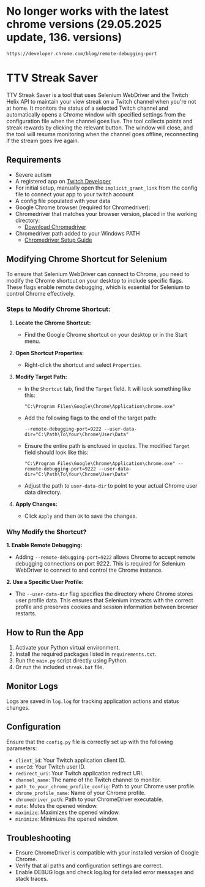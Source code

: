 # No longer works with the latest chrome versions (29.05.2025 update, 136. versions)
```
https://developer.chrome.com/blog/remote-debugging-port
```


# TTV Streak Saver

TTV Streak Saver is a tool that uses Selenium WebDriver and the Twitch Helix API to maintain your view streak on a Twitch channel when you're not at home. It monitors the status of a selected Twitch channel and automatically opens a Chrome window with specified settings from the configuration file when the channel goes live. The tool collects points and streak rewards by clicking the relevant button. The window will close, and the tool will resume monitoring when the channel goes offline, reconnecting if the stream goes live again.

## Requirements

- Severe autism
- A registered app on [Twitch Developer](https://dev.twitch.tv/)
- For initial setup, manually open the `implicit_grant_link` from the config file to connect your app to your twitch account
- A config file populated with your data
- Google Chrome browser (required for Chromedriver):
- Chromedriver that matches your browser version, placed in the working directory:
    - [Download Chromedriver](https://developer.chrome.com/docs/chromedriver/downloads)
- Chromedriver path added to your Windows PATH
    - [Chromedriver Setup Guide](https://www.youtube.com/watch?v=W4bHb1BsbnU)

## Modifying Chrome Shortcut for Selenium

To ensure that Selenium WebDriver can connect to Chrome, you need to modify the Chrome shortcut on your desktop to include specific flags. These flags enable remote debugging, which is essential for Selenium to control Chrome effectively.


### Steps to Modify Chrome Shortcut:

1. **Locate the Chrome Shortcut:**
   - Find the Google Chrome shortcut on your desktop or in the Start menu.

2. **Open Shortcut Properties:**
   - Right-click the shortcut and select `Properties`.

3. **Modify Target Path:**
   - In the `Shortcut` tab, find the `Target` field. It will look something like this:
     ```
     "C:\Program Files\Google\Chrome\Application\chrome.exe"
     ```
   - Add the following flags to the end of the target path:
     ```
     --remote-debugging-port=9222 --user-data-dir="C:\Path\To\Your\Chrome\User\Data"
     ```
   - Ensure the entire path is enclosed in quotes. The modified `Target` field should look like this:
     ```
     "C:\Program Files\Google\Chrome\Application\chrome.exe" --remote-debugging-port=9222 --user-data-dir="C:\Path\To\Your\Chrome\User\Data"
     ```
   - Adjust the path to `user-data-dir` to point to your actual Chrome user data directory.

4. **Apply Changes:**
   - Click `Apply` and then `OK` to save the changes.

### Why Modify the Shortcut?

**1. Enable Remote Debugging:**
   - Adding `--remote-debugging-port=9222` allows Chrome to accept remote debugging connections on port 9222. This is required for Selenium WebDriver to connect to and control the Chrome instance.

**2. Use a Specific User Profile:**
   - The `--user-data-dir` flag specifies the directory where Chrome stores user profile data. This ensures that Selenium interacts with the correct profile and preserves cookies and session information between browser restarts.

## How to Run the App

1. Activate your Python virtual environment.
2. Install the required packages listed in `requirements.txt`.
3. Run the `main.py` script directly using Python.
4. Or run the included `streak.bat` file.

## Monitor Logs

Logs are saved in `log.log` for tracking application actions and status changes.

## Configuration

Ensure that the `config.py` file is correctly set up with the following parameters:

- `client_id`: Your Twitch application client ID.
- `userId`: Your Twitch user ID.
- `redirect_uri`: Your Twitch application redirect URI.
- `channel_name`: The name of the Twitch channel to monitor.
- `path_to_your_chrome_profile_config`: Path to your Chrome user profile.
- `chrome_profile_name`: Name of your Chrome profile.
- `chromedriver_path`: Path to your ChromeDriver executable.
- `mute`: Mutes the opened window.
- `maximize`: Maximizes the opened window.
- `minimize`: Minimizes the opened window.

## Troubleshooting

- Ensure ChromeDriver is compatible with your installed version of Google Chrome.
- Verify that all paths and configuration settings are correct.
- Enable DEBUG logs and check log.log for detailed error messages and stack traces.
